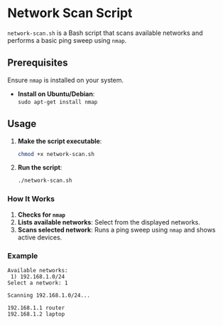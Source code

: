 # Network Scan Script

`network-scan.sh` is a Bash script that scans available networks and performs a basic ping sweep using `nmap`.

## Prerequisites

Ensure `nmap` is installed on your system.

- **Install on Ubuntu/Debian**:  
  `sudo apt-get install nmap`

## Usage

1. **Make the script executable**:
   ```bash
   chmod +x network-scan.sh
   ```

2. **Run the script**:
   ```bash
   ./network-scan.sh
   ```

### How It Works

1. **Checks for `nmap`**
2. **Lists available networks**: Select from the displayed networks.
3. **Scans selected network**: Runs a ping sweep using `nmap` and shows active devices.

### Example

```
Available networks:
 1) 192.168.1.0/24
Select a network: 1

Scanning 192.168.1.0/24...

192.168.1.1 router
192.168.1.2 laptop
```

